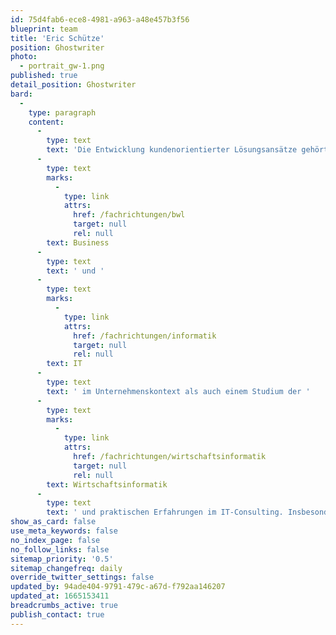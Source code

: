 ```yaml
---
id: 75d4fab6-ece8-4981-a963-a48e457b3f56
blueprint: team
title: 'Eric Schütze'
position: Ghostwriter
photo:
  - portrait_gw-1.png
published: true
detail_position: Ghostwriter
bard:
  -
    type: paragraph
    content:
      -
        type: text
        text: 'Die Entwicklung kundenorientierter Lösungsansätze gehört ebenso zur Expertise von Eric Schütze wie die Arbeit nach akademischen Standards. Die Grundlage dessen obliegt sowohl der Affinität für die Vereinbarkeit von '
      -
        type: text
        marks:
          -
            type: link
            attrs:
              href: /fachrichtungen/bwl
              target: null
              rel: null
        text: Business
      -
        type: text
        text: ' und '
      -
        type: text
        marks:
          -
            type: link
            attrs:
              href: /fachrichtungen/informatik
              target: null
              rel: null
        text: IT
      -
        type: text
        text: ' im Unternehmenskontext als auch einem Studium der '
      -
        type: text
        marks:
          -
            type: link
            attrs:
              href: /fachrichtungen/wirtschaftsinformatik
              target: null
              rel: null
        text: Wirtschaftsinformatik
      -
        type: text
        text: ' und praktischen Erfahrungen im IT-Consulting. Insbesondere die disruptive Veränderung der Geschäftswelt infolge der Digitalisierung sowie die damit einhergehenden unternehmerischen Handlungsfelder, die sich bspw. auf das Personalmanagement, die Unternehmenskultur, das Change- und Innovationsmanagement beziehen, stellen einen thematischen Schwerpunkt der Arbeit von Eric Schütze dar.'
show_as_card: false
use_meta_keywords: false
no_index_page: false
no_follow_links: false
sitemap_priority: '0.5'
sitemap_changefreq: daily
override_twitter_settings: false
updated_by: 94ade404-9791-479c-a67d-f792aa146207
updated_at: 1665153411
breadcrumbs_active: true
publish_contact: true
---
```

